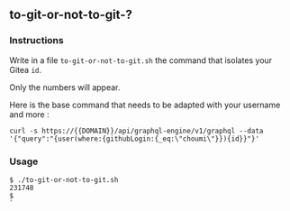 ## to-git-or-not-to-git-?

### Instructions

Write in a file `to-git-or-not-to-git.sh` the command that isolates your Gitea `id`.

Only the numbers will appear.

Here is the base command that needs to be adapted with your username and more :

```
curl -s https://{{DOMAIN}}/api/graphql-engine/v1/graphql --data '{"query":"{user(where:{githubLogin:{_eq:\"choumi\"}}){id}}"}'
```

### Usage

```console
$ ./to-git-or-not-to-git.sh
231748
$
`
```
